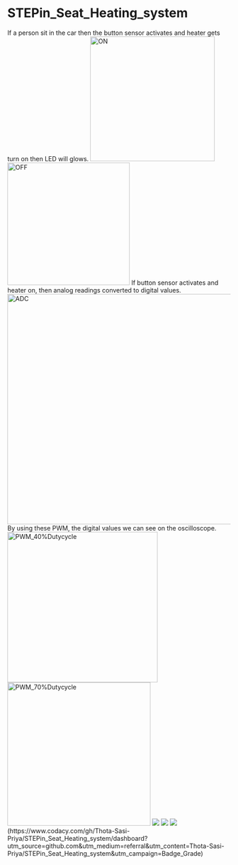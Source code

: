 # STEPin_Seat_Heating_system
<Activity1>
If a person sit in the car then the button sensor activates and heater gets turn on then LED will glows.
<img width="281" alt="ON" src="https://user-images.githubusercontent.com/89761363/133665899-6b61fa3e-17d5-4acd-b895-ad20b6ec32f1.PNG">
<img width="276" alt="OFF" src="https://user-images.githubusercontent.com/89761363/133666853-a792d51b-31e7-4d46-a92a-5a775ea110d4.PNG">
<Activity2>
If button sensor activates and heater on, then analog readings converted to digital values.
<img width="519" alt="ADC" src="https://user-images.githubusercontent.com/89761363/133666982-ed2c70e3-67d3-4046-8f35-cf653925f73c.PNG">
<Activity3>
By using these PWM, the digital values we can see on the oscilloscope.
<img width="339" alt="PWM_40%Dutycycle" src="https://user-images.githubusercontent.com/89761363/133668009-3fcbc2f4-cccf-435b-aed4-122eccbba593.PNG">
<img width="323" alt="PWM_70%Dutycycle" src="https://user-images.githubusercontent.com/89761363/133668336-56020399-2b58-4a2e-93ef-7625cb99d9e9.PNG">

<img src="https://www.code-inspector.com/project/28893/score/svg" />
<img src="https://www.code-inspector.com/project/28893/status/svg" />
<img src="https://app.codacy.com/project/badge/Grade/56453ddfe3c044758194fd09ecf6158d"/>(https://www.codacy.com/gh/Thota-Sasi-Priya/STEPin_Seat_Heating_system/dashboard?utm_source=github.com&amp;utm_medium=referral&amp;utm_content=Thota-Sasi-Priya/STEPin_Seat_Heating_system&amp;utm_campaign=Badge_Grade)

